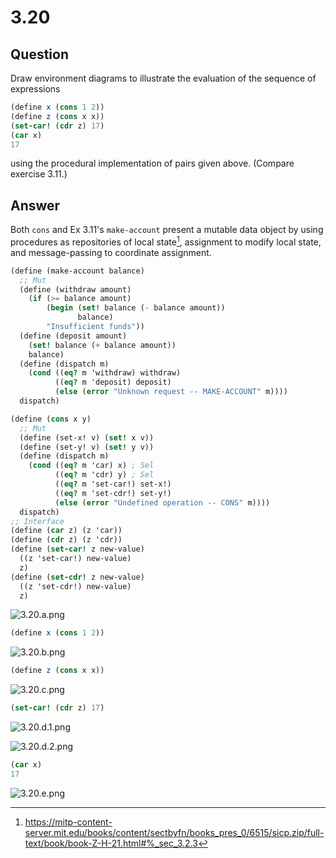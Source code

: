 # 3.20

## Question

Draw environment diagrams to illustrate the evaluation of the sequence of expressions

```scheme
(define x (cons 1 2))
(define z (cons x x))
(set-car! (cdr z) 17)
(car x)
17
```

using the procedural implementation of pairs given above. (Compare exercise 3.11.)

## Answer

Both `cons` and Ex 3.11's `make-account` present a mutable data object by using procedures as repositories of local state[^1], assignment to modify local state, and message-passing to coordinate assignment.

```scheme
(define (make-account balance)
  ;; Mut
  (define (withdraw amount)
    (if (>= balance amount)
        (begin (set! balance (- balance amount))
               balance)
        "Insufficient funds"))
  (define (deposit amount)
    (set! balance (+ balance amount))
    balance)
  (define (dispatch m)
    (cond ((eq? m 'withdraw) withdraw)
          ((eq? m 'deposit) deposit)
          (else (error "Unknown request -- MAKE-ACCOUNT" m))))
  dispatch)
```

```scheme
(define (cons x y)
  ;; Mut
  (define (set-x! v) (set! x v))
  (define (set-y! v) (set! y v))
  (define (dispatch m)
    (cond ((eq? m 'car) x) ; Sel
          ((eq? m 'cdr) y) ; Sel
          ((eq? m 'set-car!) set-x!)
          ((eq? m 'set-cdr!) set-y!)
          (else (error "Undefined operation -- CONS" m))))
  dispatch)
;; Interface
(define (car z) (z 'car))
(define (cdr z) (z 'cdr))
(define (set-car! z new-value)
  ((z 'set-car!) new-value)
  z)
(define (set-cdr! z new-value)
  ((z 'set-cdr!) new-value)
  z)
```

![3.20.a.png](3.20.a.png)

```scheme
(define x (cons 1 2))
```

![3.20.b.png](3.20.b.png)

```scheme
(define z (cons x x))
```

![3.20.c.png](3.20.c.png)

```scheme
(set-car! (cdr z) 17)
```

![3.20.d.1.png](3.20.d.1.png)

![3.20.d.2.png](3.20.d.2.png)

```scheme
(car x)
17
```

![3.20.e.png](3.20.e.png)

[^1]: <https://mitp-content-server.mit.edu/books/content/sectbyfn/books_pres_0/6515/sicp.zip/full-text/book/book-Z-H-21.html#%_sec_3.2.3>
